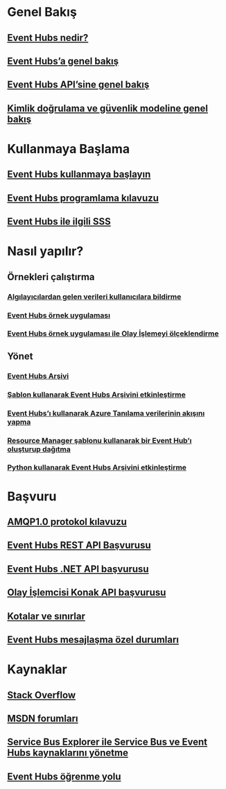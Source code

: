 # Genel Bakış

## [Event Hubs nedir?](event-hubs-what-is-event-hubs.md)
## [Event Hubs’a genel bakış](event-hubs-overview.md)
## [Event Hubs API’sine genel bakış](event-hubs-api-overview.md)
## [Kimlik doğrulama ve güvenlik modeline genel bakış](event-hubs-authentication-and-security-model-overview.md)


# Kullanmaya Başlama
## [Event Hubs kullanmaya başlayın](event-hubs-csharp-ephcs-getstarted.md)
## [Event Hubs programlama kılavuzu](event-hubs-programming-guide.md)
## [Event Hubs ile ilgili SSS](event-hubs-faq.md)

# Nasıl yapılır?
## Örnekleri çalıştırma
### [Algılayıcılardan gelen verileri kullanıcılara bildirme](event-hubs-sensors-notify-users.md)
### [Event Hubs örnek uygulaması](https://code.msdn.microsoft.com/Service-Bus-Event-Hub-286fd097)
### [Event Hubs örnek uygulaması ile Olay İşlemeyi ölçeklendirme](https://code.msdn.microsoft.com/Service-Bus-Event-Hub-45f43fc3)
## Yönet
### [Event Hubs Arşivi](event-hubs-archive-overview.md)
### [Şablon kullanarak Event Hubs Arşivini etkinleştirme](event-hubs-resource-manager-namespace-event-hub-enable-archive.md)
### [Event Hubs’ı kullanarak Azure Tanılama verilerinin akışını yapma](event-hubs-streaming-azure-diags-data.md)
### [Resource Manager şablonu kullanarak bir Event Hub’ı oluşturup dağıtma](event-hubs-resource-manager-namespace-event-hub.md)
### [Python kullanarak Event Hubs Arşivini etkinleştirme](event-hubs-archive-python.md)

# Başvuru
## [AMQP1.0 protokol kılavuzu](../service-bus-messaging/service-bus-amqp-protocol-guide.md)
## [Event Hubs REST API Başvurusu](https://msdn.microsoft.com/library/azure/dn790674)
## [Event Hubs .NET API başvurusu](https://msdn.microsoft.com/library/azure/jj933424)
## [Olay İşlemcisi Konak API başvurusu](https://msdn.microsoft.com/library/microsoft.servicebus.messaging(v=azure.95).aspx)
## [Kotalar ve sınırlar](event-hubs-quotas.md)
## [Event Hubs mesajlaşma özel durumları](event-hubs-messaging-exceptions.md)

# Kaynaklar
## [Stack Overflow](http://stackoverflow.com/questions/tagged/azure-eventhub)
## [MSDN forumları](https://social.msdn.microsoft.com/forums/home?forum=servbus)
## [Service Bus Explorer ile Service Bus ve Event Hubs kaynaklarını yönetme](https://code.msdn.microsoft.com/Service-Bus-Explorer-f2abca5a)
## [Event Hubs öğrenme yolu](https://azure.microsoft.com/documentation/learning-paths/event-hubs/)




<!--HONumber=Nov16_HO2-->


